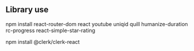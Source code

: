 ## Library use 

npm install react-router-dom react youtube uniqid quill humanize-duration rc-progress  react-simple-star-rating


npm install @clerk/clerk-react
